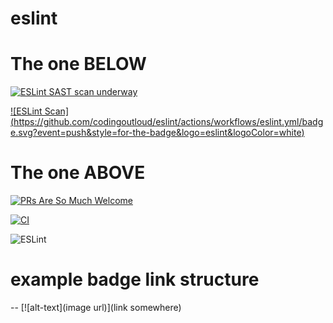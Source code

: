 # eslint

# The one BELOW

[![ESLint SAST scan underway](https://github.com/codingoutloud/eslint/actions/workflows/eslint.yml/badge.svg?event=push)](https://github.com/codingoutloud/eslint/security/code-scanning)

[![ESLint Scan]
(https://github.com/codingoutloud/eslint/actions/workflows/eslint.yml/badge.svg?event=push&style=for-the-badge&logo=eslint&logoColor=white)](https://github.com/codingoutloud/eslint/security/code-scanning)

# The one ABOVE

[![PRs Are So Much Welcome](https://img.shields.io/badge/PRs-welcome-green.svg)](https://github.com/codingoutloud/eslint/blob/main/CONTRIBUTING.md)

[![CI][ci-image]][ci-url]

[ci-image]: https://github.com/codingoutloud/eslint/workflows/ESLint/badge.svg?event=push
[ci-url]: https://github.com/codingoutloud/eslint/security/code-scanning

![ESLint](https://img.shields.io/badge/ESLint-4B3263?style=for-the-badge&logo=eslint&logoColor=white)

# example badge link structure
-- [![alt-text](image url)](link somewhere)
